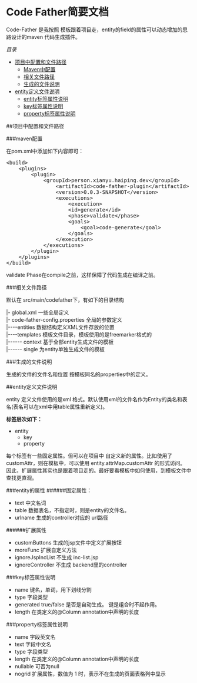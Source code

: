 Code Father简要文档
===================

Code-Father 是我按照 模板跟着项目走，entity的field的属性可以动态增加的思路设计的maven 代码生成插件。

*目录*

*  [项目中配置和文件路径](#config)
	*  [Maven中配置](#conf_maven)
	*  [相关文件路径](#conf_path)
	*  [生成的文件说明](#gen_files)
*  [entity定义文件说明](#entity_files)
	*  [entity标签属性说明](#def_entity)
	*  [key标签属性说明](#def_key)
	*  [property标签属性说明](#def_property)
	
	
<a id="config" name="config"></a>
##项目中配置和文件路径

<a id="conf_maven" name="conf_maven"></a>
###maven配置

在pom.xml中添加如下内容即可：

<pre>
&lt;build&gt;
	&lt;plugins&gt;
		&lt;plugin&gt;
			&lt;groupId&gt;person.xianyu.haiping.dev&lt;/groupId&gt;
				&lt;artifactId&gt;code-father-plugin&lt;/artifactId&gt;
				&lt;version&gt;0.0.3-SNAPSHOT&lt;/version&gt;
				&lt;executions&gt;
					&lt;execution&gt;
					&lt;id&gt;generate&lt;/id&gt;
					&lt;phase&gt;validate&lt;/phase&gt;
					&lt;goals&gt;
						&lt;goal&gt;code-generate&lt;/goal&gt;
					&lt;/goals&gt;
				&lt;/execution&gt;
			&lt;/executions&gt;
		&lt;/plugin&gt;
	&lt;/plugins&gt;
&lt;/build&gt;
</pre>   

validate Phase在compile之前，这样保障了代码生成在编译之前。

###<a id="conf_path" name="conf_path"></a>相关文件路径

默认在 src/main/codefather下，有如下的目录结构

 |- global.xml 一些全局定义   
 |- code-father-config.properties  全局的参数定义   
 |----entities   数据结构定义XML文件存放的位置   
 |----templates   模板文件目录，模板使用的是freemarker格式的   
 		|------ context   基于全部entity生成文件的模板   
 		|------ single    为entity单独生成文件的模板   

<a id="gen_files" name="gen_files"></a>
###生成的文件说明

生成的文件的文件名和位置 按模板同名的properties中的定义。

<a id="entity_files"  name="entity_files"></a>
##entity定义文件说明
 
entity 定义文件使用的是xml 格式。默认使用xml的文件名作为Entity的类名和表名(表名可以在xml中用table属性重新定义)。   
 
**标签层次如下：**  

* entity  
  * key  
  * property  
  
每个标签有一些固定属性。但可以在项目中 自定义新的属性。比如使用了customAttr，则在模板中，可以使用 entity.attrMap.customAttr 的形式访问。  
因此，扩展属性其实也是跟着项目走的。最好要看模板中如何使用，到模板文件中查找更直观。
  
<a id="def_entity"  name="def_entity"></a>
###entity的属性
######固定属性：

* text    中文名词
* table   数据表名，不指定时，则是entity的文件名。
* urlname  生成的controller对应的 url路径  

######扩展属性

* customButtons  生成的jsp文件中定义扩展按钮
* moreFunc       扩展自定义方法
* ignoreJspIncList  不生成 inc-list.jsp	
* ignoreController	不生成 backend里的controller	

<a id="def_key"  name="def_key"></a>
###key标签属性说明

* name    键名，单词，用下划线分割
* type    字段类型
* generated  true/false  是否是自动生成。 键是组合时不起作用。
* length   在类定义的@Column annotation中声明的长度

<a id="def_property"  name="def_property"></a>
###property标签属性说明

* name     字段英文名
* text     字段中文名
* type     字段类型
* length   在类定义的@Column annotation中声明的长度
* nullable   可否为null
* nogrid     扩展属性，数值为 1 时，表示不在生成的页面表格列中显示




 
 
 
